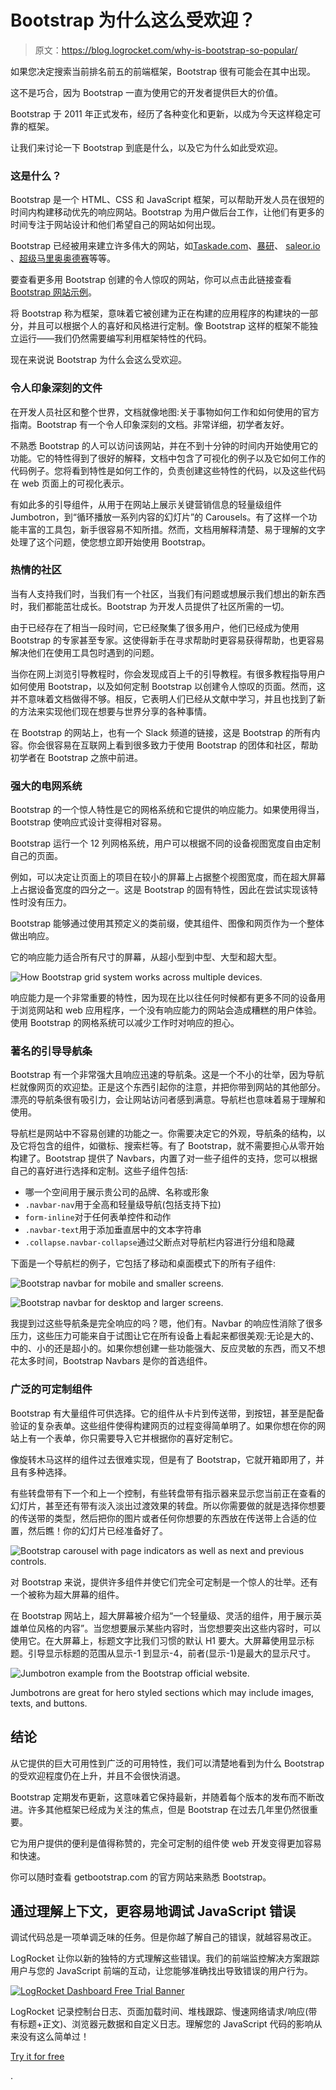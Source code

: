 # Bootstrap 为什么这么受欢迎？

> 原文：<https://blog.logrocket.com/why-is-bootstrap-so-popular/>

如果您决定搜索当前排名前五的前端框架，Bootstrap 很有可能会在其中出现。

这不是巧合，因为 Bootstrap 一直为使用它的开发者提供巨大的价值。

Bootstrap 于 2011 年正式发布，经历了各种变化和更新，以成为今天这样稳定可靠的框架。

让我们来讨论一下 Bootstrap 到底是什么，以及它为什么如此受欢迎。

### 这是什么？

Bootstrap 是一个 HTML、CSS 和 JavaScript 框架，可以帮助开发人员在很短的时间内构建移动优先的响应网站。Bootstrap 为用户做后台工作，让他们有更多的时间专注于网站设计和他们希望自己的网站如何出现。

Bootstrap 已经被用来建立许多伟大的网站，如[Taskade.com](https://www.taskade.com/)、[暴研](https://www.crit-research.it/it/)、 [saleor.io](https://saleor.io/) 、[超级马里奥奥德赛](https://www.nintendo.co.uk/Games/Nintendo-Switch/Super-Mario-Odyssey-1173332.html)等等。

要查看更多用 Bootstrap 创建的令人惊叹的网站，你可以点击此链接查看 [Bootstrap 网站示例](https://expo.getbootstrap.com/)。

将 Bootstrap 称为框架，意味着它被创建为正在构建的应用程序的构建块的一部分，并且可以根据个人的喜好和风格进行定制。像 Bootstrap 这样的框架不能独立运行——我们仍然需要编写利用框架特性的代码。

现在来说说 Bootstrap 为什么会这么受欢迎。

### 令人印象深刻的文件

在开发人员社区和整个世界，文档就像地图:关于事物如何工作和如何使用的官方指南。Bootstrap 有一个令人印象深刻的文档。非常详细，初学者友好。

不熟悉 Bootstrap 的人可以访问该网站，并在不到十分钟的时间内开始使用它的功能。它的特性得到了很好的解释，文档中包含了可视化的例子以及它如何工作的代码例子。您将看到特性是如何工作的，负责创建这些特性的代码，以及这些代码在 web 页面上的可视化表示。

有如此多的引导组件，从用于在网站上展示关键营销信息的轻量级组件 Jumbotron，到“循环播放一系列内容的幻灯片”的 Carousels。有了这样一个功能丰富的工具包，新手很容易不知所措。然而，文档用解释清楚、易于理解的文字处理了这个问题，使您想立即开始使用 Bootstrap。

### 热情的社区

当有人支持我们时，当我们有一个社区，当我们有问题或想展示我们想出的新东西时，我们都能茁壮成长。Bootstrap 为开发人员提供了社区所需的一切。

由于已经存在了相当一段时间，它已经聚集了很多用户，他们已经成为使用 Bootstrap 的专家甚至专家。这使得新手在寻求帮助时更容易获得帮助，也更容易解决他们在使用工具包时遇到的问题。

当你在网上浏览引导教程时，你会发现成百上千的引导教程。有很多教程指导用户如何使用 Bootstrap，以及如何定制 Bootstrap 以创建令人惊叹的页面。然而，这并不意味着文档做得不够。相反，它表明人们已经从文献中学习，并且也找到了新的方法来实现他们现在想要与世界分享的各种事情。

在 Bootstrap 的网站上，也有一个 Slack 频道的链接，这是 Bootstrap 的所有内容。你会很容易在互联网上看到很多致力于使用 Bootstrap 的团体和社区，帮助初学者在 Bootstrap 之旅中前进。

### 强大的电网系统

Bootstrap 的一个惊人特性是它的网格系统和它提供的响应能力。如果使用得当，Bootstrap 使响应式设计变得相对容易。

Bootstrap 运行一个 12 列网格系统，用户可以根据不同的设备视图宽度自由定制自己的页面。

例如，可以决定让页面上的项目在较小的屏幕上占据整个视图宽度，而在超大屏幕上占据设备宽度的四分之一。这是 Bootstrap 的固有特性，因此在尝试实现该特性时没有压力。

Bootstrap 能够通过使用其预定义的类前缀，使其组件、图像和网页作为一个整体做出响应。

它的响应能力适合所有尺寸的屏幕，从超小型到中型、大型和超大型。

![How Bootstrap grid system works across multiple devices.](img/195d275628ca1dda43e7ccd2f05f746a.png)

响应能力是一个非常重要的特性，因为现在比以往任何时候都有更多不同的设备用于浏览网站和 web 应用程序，一个没有响应能力的网站会造成糟糕的用户体验。使用 Bootstrap 的网格系统可以减少工作时对响应的担心。

### 著名的引导导航条

Bootstrap 有一个非常强大且响应迅速的导航条。这是一个不小的壮举，因为导航栏就像网页的欢迎垫。正是这个东西引起你的注意，并把你带到网站的其他部分。漂亮的导航条很有吸引力，会让网站访问者感到满意。导航栏也意味着易于理解和使用。

导航栏是网站中不容易创建的功能之一。你需要决定它的外观，导航条的结构，以及它将包含的组件，如徽标、搜索栏等。有了 Bootstrap，就不需要担心从零开始构建了。Bootstrap 提供了 Navbars，内置了对一些子组件的支持，您可以根据自己的喜好进行选择和定制。这些子组件包括:

*   哪一个空间用于展示贵公司的品牌、名称或形象
*   `.navbar-nav`用于全高和轻量级导航(包括支持下拉)
*   `form-inline`对于任何表单控件和动作
*   `.navbar-text`用于添加垂直居中的文本字符串
*   `.collapse.navbar-collapse`通过父断点对导航栏内容进行分组和隐藏

下面是一个导航栏的例子，它包括了移动和桌面模式下的所有子组件:

![Bootstrap navbar for mobile and smaller screens.](img/8a058c5d8e6fd26331703efff8684b93.png)

![Bootstrap navbar for desktop and larger screens.](img/596a79b4e44fc9b0ad1a5eb21242dc86.png)

我提到过这些导航条是完全响应的吗？嗯，他们有。Navbar 的响应性消除了很多压力，这些压力可能来自于试图让它在所有设备上看起来都很美观:无论是大的、中的、小的还是超小的。如果你想创建一些功能强大、反应灵敏的东西，而又不想花太多时间，Bootstrap Navbars 是你的首选组件。

### 广泛的可定制组件

Bootstrap 有大量组件可供选择。它的组件从卡片到传送带，到按钮，甚至是配备验证的复杂表单。这些组件使得构建网页的过程变得简单明了。如果你想在你的网站上有一个表单，你只需要导入它并根据你的喜好定制它。

像旋转木马这样的组件过去很难实现，但是有了 Bootstrap，它就开箱即用了，并且有多种选择。

有些转盘带有下一个和上一个控制，有些转盘带有指示器来显示您当前正在查看的幻灯片，甚至还有带有淡入淡出过渡效果的转盘。所以你需要做的就是选择你想要的传送带的类型，然后把你的图片或者任何你想要的东西放在传送带上合适的位置，然后瞧！你的幻灯片已经准备好了。

![Bootstrap carousel with page indicators as well as next and previous controls.](img/4271ef26263846d1380c3ce9cb3840e9.png)

对 Bootstrap 来说，提供许多组件并使它们完全可定制是一个惊人的壮举。还有一个被称为超大屏幕的组件。

在 Bootstrap 网站上，超大屏幕被介绍为“一个轻量级、灵活的组件，用于展示英雄单位风格的内容”。当您想要展示某些内容时，当您想要突出这些内容时，可以使用它。在大屏幕上，标题文字比我们习惯的默认 H1 要大。大屏幕使用显示标题。引导显示标题的范围从显示-1 到显示-4，前者(显示-1)是最大的显示尺寸。

![Jumbotron example from the Bootstrap official website.](img/9b3d2fc8490dfe09e2ccdcd853f8f94b.png)

Jumbotrons are great for hero styled sections which may include images, texts, and buttons.

## 结论

从它提供的巨大可用性到广泛的可用特性，我们可以清楚地看到为什么 Bootstrap 的受欢迎程度仍在上升，并且不会很快消退。

Bootstrap 定期发布更新，这意味着它保持最新，并随着每个版本的发布而不断改进。许多其他框架已经成为关注的焦点，但是 Bootstrap 在过去几年里仍然很重要。

它为用户提供的便利是值得称赞的，完全可定制的组件使 web 开发变得更加容易和快速。

你可以随时查看 getbootstrap.com 的官方网站来熟悉 Bootstrap。

## 通过理解上下文，更容易地调试 JavaScript 错误

调试代码总是一项单调乏味的任务。但是你越了解自己的错误，就越容易改正。

LogRocket 让你以新的独特的方式理解这些错误。我们的前端监控解决方案跟踪用户与您的 JavaScript 前端的互动，让您能够准确找出导致错误的用户行为。

[![LogRocket Dashboard Free Trial Banner](img/cbfed9be3defcb505e662574769a7636.png)](https://lp.logrocket.com/blg/javascript-signup)

LogRocket 记录控制台日志、页面加载时间、堆栈跟踪、慢速网络请求/响应(带有标题+正文)、浏览器元数据和自定义日志。理解您的 JavaScript 代码的影响从来没有这么简单过！

[Try it for free](https://lp.logrocket.com/blg/javascript-signup)

.